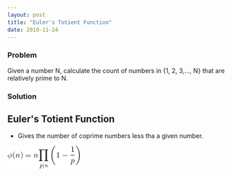 ```yaml
---
layout: post
title: "Euler's Totient Function"
date: 2019-11-24
---
```


### Problem
Given a number N, calculate the count of numbers in {1, 2, 3,..., N} that are relatively prime to N.

### Solution

## Euler's Totient Function
- Gives the number of coprime numbers less tha a given number.

![Image](/images/Eulers_Totient_function.png)
